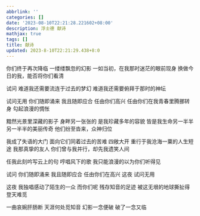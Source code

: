 ```yaml
---
abbrlink: ''
categories: []
date: '2023-08-10T22:21:28.221602+08:00'
description: 浮士德 献诗
mathjax: true
tags: []
title: 献诗
updated: 2023-8-10T22:21:29.438+8:0
---
```

你们终于再次降临
一缕缕飘忽的幻影
一如当初，在我那时迷茫的眼前现身
换做今日的我，能否将你们看清

试问
难道我还需要流连于过去的梦幻
难道我还需要俯拜于那时的神坛

试问无用
你们随即涌来
我且随即应合
任由你们高兴
任由你们在我青春里腾挪转身
勾起浪漫的惆怅

黯然光景里深藏的影子
身畔另一张张的
是我珍藏多年的容貌
皆是我生命另一半半
另一半半的美丽传奇
他们纷至沓来，众神归位

我成了失语的大门
面向它们同着过去的苦难
四敞大开
重行于我沧海一粟的人生短途
我那真挚的友人
你们曾与我并行，却先我遗笑人间

任我此刻吟写云上的句
哼唱风下的歌
我只能浪漫的以为你们听得见

试问
你们随即涌来
我且随即应合
任由你们在高兴
这夜
试问无用

这夜
我独唱感动了陌生的一众
而你们呢
残存知音的足迹
被这无垠的地球撕扯得登天难觅

一曲哀婉肝肠断
天涯何处觅知音
幻影一念便破
破了一念又临
